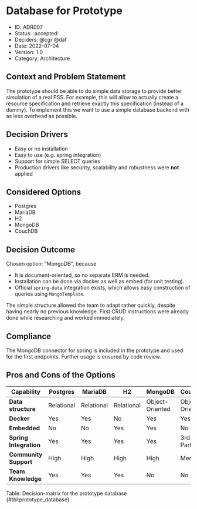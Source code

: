 # Database for Prototype

* ID: ADR007
* Status: :accepted:
* Deciders: @cgr @daf
* Date: 2022-07-04
* Version: 1.0
* Category: Architecture

## Context and Problem Statement

The prototype should be able to do simple data storage to provide better simulation of a real PSS.
For example, this will allow to actually create a resource specification and retrieve exactly this specification (instead of a dummy).
To implement this we want to use a simple database backend with as less overhead as possible.

## Decision Drivers

* Easy or no installation
* Easy to use (e.g. spring integration)
* Support for simple SELECT queries
* Production drivers like security, scalability and robustness were **not** applied

## Considered Options

* Postgres
* MariaDB
* H2
* MongoDB
* CouchDB

## Decision Outcome

Chosen option: "MongoDB", because

* It is document-oriented, so no separate ERM is needed.
* Installation can be done via docker as well as embed (for unit testing).
* Official `spring-data` integration exists, which allows easy construction of queries using `MongoTemplate`.

The simple structure allowed the team to adapt rather quickly, despite having nearly no previous knowledge.
First CRUD instructions were already done while researching and worked immediately.

## Compliance

The MongoDB connector for spring is included in the prototype and used for the first endpoints.
Further usage is ensured by code review.

## Pros and Cons of the Options

| Capability             | Postgres   | MariaDB    | H2         | MongoDB         | CouchDB         |
|------------------------|------------|------------|------------|-----------------|-----------------|
| **Data structure**     | Relational | Relational | Relational | Object-Oriented | Object-Oriented |
| **Docker**             | Yes        | Yes        | No         | Yes             | Yes             |
| **Embedded**           | No         | No         | Yes        | Yes             | No              |
| **Spring Integration** | Yes        | Yes        | Yes        | Yes             | 3rd-Party       |
| **Community Support**  | High       | High       | High       | High            | Mediocre        |
| **Team Knowledge**     | Yes        | Yes        | Yes        | No              | No              |

Table: Decision-matrix for the prototype database {#tbl:prototype_database}
